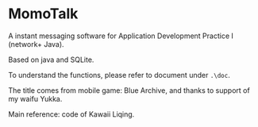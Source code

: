 # MomoTalk

A instant messaging software for Application Development Practice I (network+ Java).

Based on java and SQLite.

To understand the functions, please refer to document under `.\doc`.

The title comes from mobile game: Blue Archive, and thanks to support of my waifu Yukka.

Main reference: code of Kawaii Liqing.